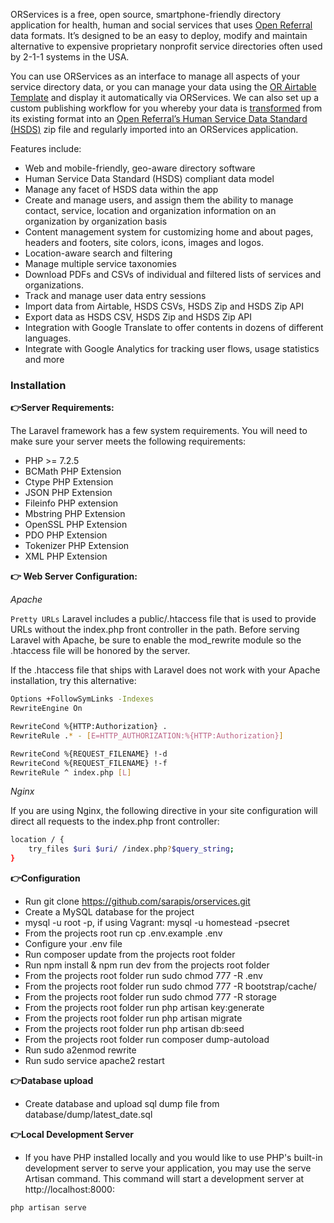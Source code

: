 ORServices is a free, open source, smartphone-friendly directory application for health, human and social services that uses [Open Referral](http://openreferral.org/) data formats. It’s designed to be an easy to deploy, modify and maintain alternative to expensive proprietary nonprofit service directories often used by 2-1-1 systems in the USA.

You can use ORServices as an interface to manage all aspects of your service directory data, or you can manage your data using the [OR Airtable Template](https://airtable.com/universe/expwt9yr65lFGUJAr/social-services-directory-v20) and display it automatically via ORServices. We can also set up a custom publishing workflow for you whereby your data is [transformed](https://github.com/openreferral/hsds_transformer) from its existing format into an [Open Referral’s Human Service Data Standard (HSDS)](http://docs.openreferral.org/en/latest/hsds/) zip file and regularly imported into an ORServices application.

Features include:
* Web and mobile-friendly, geo-aware directory software 
* Human Service Data Standard (HSDS) compliant data model
* Manage any facet of HSDS data within the app
* Create and manage users, and assign them the ability to manage contact, service, location and organization information on an organization by organization basis
* Content management system for customizing home and about pages, headers and footers, site colors, icons, images and logos.
* Location-aware search and filtering
* Manage multiple service taxonomies
* Download PDFs and CSVs of individual and filtered lists of services and organizations.
* Track and manage user data entry sessions
* Import data from Airtable, HSDS CSVs, HSDS Zip and HSDS Zip API
* Export data as HSDS CSV, HSDS Zip and HSDS Zip API
* Integration with Google Translate to offer contents in dozens of different languages.
* Integrate with Google Analytics for tracking user flows, usage statistics and more


### Installation

**👉Server Requirements:**


The Laravel framework has a few system requirements. You will need to make sure your server meets the following requirements:

* PHP >= 7.2.5
* BCMath PHP Extension
* Ctype PHP Extension
* JSON PHP Extension
* Fileinfo PHP extension
* Mbstring PHP Extension
* OpenSSL PHP Extension
* PDO PHP Extension
* Tokenizer PHP Extension
* XML PHP Extension


**👉 Web Server Configuration:**


*Apache*

`Pretty URLs`
Laravel includes a public/.htaccess file that is used to provide URLs without the index.php front controller in the path. Before serving Laravel with Apache, be sure to enable the mod_rewrite module so the .htaccess file will be honored by the server.

If the .htaccess file that ships with Laravel does not work with your Apache installation, try this alternative:

```bash
Options +FollowSymLinks -Indexes
RewriteEngine On

RewriteCond %{HTTP:Authorization} .
RewriteRule .* - [E=HTTP_AUTHORIZATION:%{HTTP:Authorization}]

RewriteCond %{REQUEST_FILENAME} !-d
RewriteCond %{REQUEST_FILENAME} !-f
RewriteRule ^ index.php [L]
```

*Nginx*

If you are using Nginx, the following directive in your site configuration will direct all requests to the index.php front controller:

```bash
location / {
    try_files $uri $uri/ /index.php?$query_string;
}
```

**👉Configuration**
   * Run git clone https://github.com/sarapis/orservices.git
   * Create a MySQL database for the project
   * mysql -u root -p, if using Vagrant: mysql -u homestead -psecret    
   * From the projects root run cp .env.example .env
   * Configure your .env file
   * Run composer update from the projects root folder
   * Run npm install & npm run dev from the projects root folder
   * From the projects root folder run sudo chmod 777 -R .env 
   * From the projects root folder run sudo chmod 777 -R bootstrap/cache/
   * From the projects root folder run sudo chmod 777 -R storage
   * From the projects root folder run php artisan key:generate
   * From the projects root folder run php artisan migrate
   * From the projects root folder run php artisan db:seed
   * From the projects root folder run composer dump-autoload
   * Run sudo a2enmod rewrite
   * Run sudo service apache2 restart
    
**👉Database upload**
   * Create database and upload sql dump file from database/dump/latest_date.sql



**👉Local Development Server**

* If you have PHP installed locally and you would like to use PHP's built-in development server to serve your application, you may use the serve Artisan command. This command will start a development server at http://localhost:8000:


```bash
php artisan serve
```
